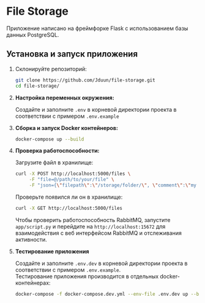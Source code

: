 # File Storage

Приложение написано на фреймфорке Flask с использованием базы данных PostgreSQL.

## Установка и запуск приложения


1. Склонируйте репозиторий:
   ```sh
   git clone https://github.com/Jduun/file-storage.git
   cd file-storage/
   ```
   
2. **Настройка переменных окружения:**

    Создайте и заполните `.env` в корневой директории проекта в соответствии с примером `.env.example`

3. **Сборка и запуск Docker контейнеров:**

      ```sh
      docker-compose up --build
      ```
   
4. **Проверка работоспособности:**

   Загрузите файл в хранилище:
   ```sh
   curl -X POST http://localhost:5000/files \
        -F "file=@/path/to/your/file" \
        -F "json={\"filepath\":\"/storage/folder/\", \"comment\":\"my comment\"}"
   ```
   
   Проверьте появился ли он в хранилище:
   ```sh
   curl -X GET http://localhost:5000/files
   ```
   Чтобы проверить работоспособность RabbitMQ, запустите ```app/script.py``` и перейдите на ```http://localhost:15672``` для взаимодействия с веб интерфейсом RabbitMQ и отслеживания активности.
5. **Тестирование приложения**

   Создайте и заполните `.env.dev` в корневой директории проекта в соответствии с примером `.env.example`.   
   Тестирование приложения производится в отдельных docker-контейнерах:
   ```sh
   docker-compose -f docker-compose.dev.yml --env-file .env.dev up --build
   ```